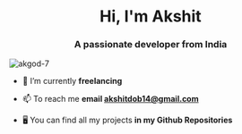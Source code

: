 <h1 align="center">Hi, I'm Akshit</h1>
<h3 align="center">A passionate developer from India</h3>

<p align="left"> <img src="https://komarev.com/ghpvc/?username=akgod-7&label=Profile%20views&color=0e75b6&style=flat" alt="akgod-7" /> </p>

- 🔭 I’m currently **freelancing**

- 📫 To reach me **email akshitdob14@gmail.com**

-  🖥️ You can find all my projects **in my Github Repositories**
